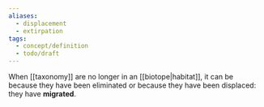```yaml
---
aliases:
  - displacement
  - extirpation
tags:
  - concept/definition
  - todo/draft
---
```

When [[taxonomy]] are no longer in an [[biotope|habitat]], it can be because they have been eliminated or because they have been displaced: they have **migrated**. 
